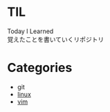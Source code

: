 # TIL
Today I Learned  
覚えたことを書いていくリポジトリ  
# Categories
- git
- [linux](https://github.com/mizukichi3/til/tree/master/linux)
- [vim](https://github.com/mizukichi3/til/tree/master/vim)  
